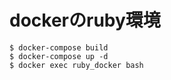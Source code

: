 # dockerのruby環境

```
$ docker-compose build
$ docker-compose up -d
$ docker exec ruby_docker bash
```
